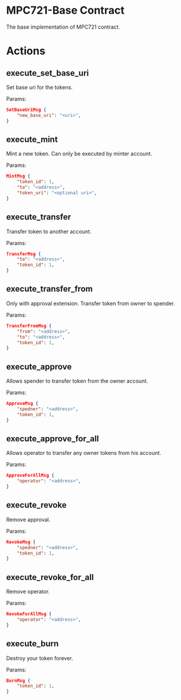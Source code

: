# MPC721-Base Contract

The base implementation of MPC721 contract.

# Actions

## execute_set_base_uri

Set base uri for the tokens.

Params:

```json
SetBaseUriMsg {
    "new_base_uri": "<uri>",
}
```

## execute_mint

Mint a new token. Can only be executed by minter account.

Params:

```json
MintMsg {
    "token_id": 1,
    "to": "<address>",
    "token_uri": "<optional uri>",
}
```

## execute_transfer

Transfer token to another account.

Params:

```json
TransferMsg {
    "to": "<address>",
    "token_id": 1,
}
```

## execute_transfer_from

Only with approval extension. Transfer token from owner to spender.

Params:

```json
TransferFromMsg {
    "from": "<address>",
    "to": "<address>",
    "token_id": 1,
}
```

## execute_approve

Allows spender to transfer token from the owner account.

Params:

```json
ApproveMsg {
    "spedner": "<address>",
    "token_id": 1,
}
```

## execute_approve_for_all

Allows operator to transfer any owner tokens from his account.

Params:

```json
ApproveForAllMsg {
    "operator": "<address>",
}
```

## execute_revoke

Remove approval.

Params:

```json
RevokeMsg {
    "spedner": "<address>",
    "token_id": 1,
}
```

## execute_revoke_for_all

Remove operator.

Params:

```json
RevokeForAllMsg {
    "operator": "<address>",
}
```

## execute_burn

Destroy your token forever.

Params:

```json
BurnMsg {
    "token_id": 1,
}
```
